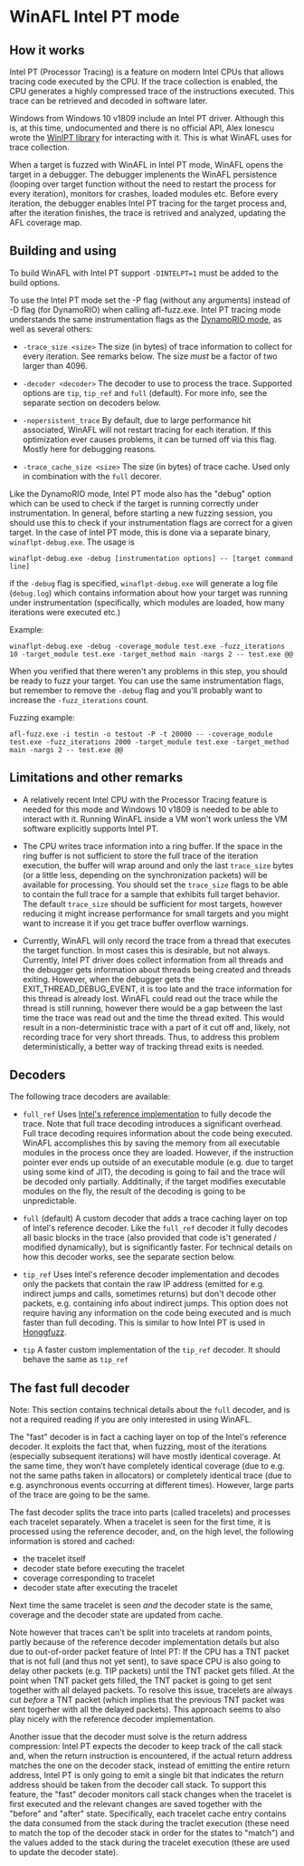 # WinAFL Intel PT mode

## How it works

Intel PT (Processor Tracing) is a feature on modern Intel CPUs that allows tracing code executed by the CPU. If the trace collection is enabled, the CPU generates a highly compressed trace of the instructions executed. This trace can be retrieved and decoded in software later.

Windows from Windows 10 v1809 include an Intel PT driver. Although this is, at this time, undocumented and there is no official API, Alex Ionescu wrote the [WinIPT library](https://github.com/ionescu007/winipt) for interacting with it. This is what WinAFL uses for trace collection.

When a target is fuzzed with WinAFL in Intel PT mode, WinAFL opens the target in a debugger. The debugger implenents the WinAFL persistence (looping over target function without the need to restart the process for every iteration), monitors for crashes, loaded modules etc. Before every iteration, the debugger enables Intel PT tracing for the target process and, after the iteration finishes, the trace is retrived and analyzed, updating the AFL coverage map.

## Building and using

To build WinAFL with Intel PT support `-DINTELPT=1` must be added to the build options.

To use the Intel PT mode set the -P flag (without any arguments) instead of -D flag (for DynamoRIO) when calling afl-fuzz.exe. Intel PT tracing mode understands the same instrumentation flags as the [DynamoRIO mode](https://github.com/googleprojectzero/winafl/blob/master/readme_dr.md), as well as several others:

 - `-trace_size <size>` The size (in bytes) of trace information to collect for every iteration. See remarks below. The size *must* be a factor of two larger than 4096.
 
 - `-decoder <decoder>` The decoder to use to process the trace. Supported options are `tip`, `tip_ref` and `full` (default). For more info, see the separate section on decoders below.
 
 - `-nopersistent_trace` By default, due to large performance hit associated, WinAFL will not restart tracing for each iteration. If this optimization ever causes problems, it can be turned off via this flag. Mostly here for debugging reasons.

 - `-trace_cache_size <size>` The size (in bytes) of trace cache. Used only in combination with the `full` decorer.

Like the DynamoRIO mode, Intel PT mode also has the "debug" option which can be used to check if the target is running correctly under instrumentation. In general, before starting a new fuzzing session, you should use this to check if your instrumentation flags are correct for a given target. In the case of Intel PT mode, this is done via a separate binary, `winaflpt-debug.exe`. The usage is

```
winaflpt-debug.exe -debug [instrumentation options] -- [target command line]
```

if the `-debug` flag is specified, `winaflpt-debug.exe` will generate a log file (`debug.log`) which contains information about how your target was running under instrumentation (specifically, which modules are loaded, how many iterations were executed etc.)

Example:

```
winaflpt-debug.exe -debug -coverage_module test.exe -fuzz_iterations 10 -target_module test.exe -target_method main -nargs 2 -- test.exe @@
```

When you verified that there weren't any problems in this step, you should be ready to fuzz your target. You can use the same instrumentation flags, but remember to remove the `-debug` flag and you'll probably want to increase the `-fuzz_iterations` count.

Fuzzing example:

```
afl-fuzz.exe -i testin -o testout -P -t 20000 -- -coverage_module test.exe -fuzz_iterations 2000 -target_module test.exe -target_method main -nargs 2 -- test.exe @@
```

## Limitations and other remarks

 - A relatively recent Intel CPU with the Processor Tracing feature is needed for this mode and Windows 10 v1809 is needed to be able to interact with it. Running WinAFL inside a VM won't work unless the VM software explicitly supports Intel PT.

 - The CPU writes trace information into a ring buffer. If the space in the ring buffer is not sufficient to store the full trace of the iteration execution, the buffer will wrap around and only the last `trace_size` bytes (or a little less, depending on the synchronization packets) will be available for processing. You should set the `trace_size` flags to be able to contain the full trace for a sample that exhibits full target behavior. The default `trace_size` should be sufficient for most targets, however reducing it might increase performance for small targets and you might want to increase it if you get trace buffer overflow warnings.
 
 - Currently, WinAFL will only record the trace from a thread that executes the target function. In most cases this is desirable, but not always. Currently, Intel PT driver does collect information from all threads and the debugger gets information about threads being created and threads exiting. However, when the debugger gets the EXIT_THREAD_DEBUG_EVENT, it is too late and the trace information for this thread is already lost. WinAFL could read out the trace while the thread is still running, however there would be a gap between the last time the trace was read out and the time the thread exited. This would result in a non-deterministic trace with a part of it cut off and, likely, not recording trace for very short threads. Thus, to address this problem deterministically, a better way of tracking thread exits is needed.

## Decoders

The following trace decoders are available:
 
 - `full_ref` Uses [Intel's reference implementation](https://github.com/01org/processor-trace) to fully decode the trace. Note that full trace decoding introduces a significant overhead. Full trace decoding requires information about the code being executed. WinAFL accomplishes this by saving the memory from all executable modules in the process once they are loaded. However, if the instruction pointer ever ends up outside of an executable module (e.g. due to target using some kind of JIT), the decoding is going to fail and the trace will be decoded only partially. Additinally, if the target modifies executable modules on the fly, the result of the decoding is going to be unpredictable.

 - `full` (default) A custom decoder that adds a trace caching layer on top of Intel's reference decoder. Like the `full_ref` decoder it fully decodes all basic blocks in the trace (also provided that code is't generated / modified dynamically), but is significantly faster. For technical details on how this decoder works, see the separate section below.
   
 - `tip_ref` Uses Intel's reference decoder implementation and decodes only the packets that contain the raw IP address (emitted for e.g. indirect jumps and calls, sometimes returns) but don't decode other packets, e.g. containing info about indirect jumps. This option does not require having any information on the code being executed and is much faster than full decoding. This is similar to how Intel PT is used in [Honggfuzz](https://github.com/google/honggfuzz).
   
 - `tip` A faster custom implementation of the `tip_ref` decoder. It should behave the same as `tip_ref`

## The fast full decoder

Note: This section contains technical details about the `full` decoder, and is not a required reading if you are only interested in using WinAFL.

The "fast" decoder is in fact a caching layer on top of the Intel's reference decoder. It exploits the fact that, when fuzzing, most of the iterations (especially subsequent iterations) will have mostly identical coverage. At the same time, they won’t have completely identical coverage (due to e.g. not the same paths taken in allocators) or completely identical trace (due to e.g. asynchronous events occurring at different times). However, large parts of the trace are going to be the same.

The fast decoder splits the trace into parts (called tracelets) and processes each tracelet separately. When a tracelet is seen for the first time, it is processed using the reference decoder, and, on the high level, the following information is stored and cached:
 - the tracelet itself
 - decoder state before executing the tracelet
 - coverage corresponding to tracelet
 - decoder state after executing the tracelet

Next time the same tracelet is seen *and* the decoder state is the same, coverage and the decoder state are updated from cache.

Note however that traces can't be split into tracelets at random points, partly because of the reference decoder implementation details but also due to out-of-order packet feature of Intel PT: If the CPU has a TNT packet that is not full (and thus not yet sent), to save space CPU is also going to delay other packets (e.g. TIP packets) until the TNT packet gets filled. At the point when TNT packet gets filled, the TNT packet is going to get sent together with all delayed packets. To resolve this issue, tracelets are always cut *before* a TNT packet (which implies that the previous TNT packet was sent togerher with all the delayed packets). This approach seems to also play nicely with the reference decoder implementation.

Another issue that the decoder must solve is the return address compression: Intel PT expects the decoder to keep track of the call stack and, when the return instruction is encountered, if the actual return address matches the one on the decoder stack, instead of emitting the entire return address, Intel PT is only going to emit a single bit that indicates the return address should be taken from the decoder call stack. To support this feature, the "fast" decoder monitors call stack changes when the tracelet is first executed and the relevant changes are saved together with the "before" and "after" state. Specifically, each tracelet cache entry contains the data consumed from the stack during the traclet execution (these need to match the top of the decoder stack in order for the states to "match") and the values added to the stack during the tracelet execution (these are used to update the decoder state).
